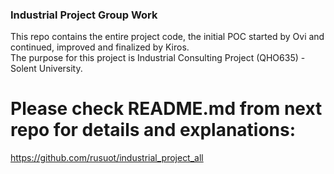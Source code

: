 ### Industrial Project Group Work 
This repo contains the entire project code, the initial POC started by Ovi and continued, improved and finalized by Kiros.\
The purpose for this project is Industrial Consulting Project (QHO635) - Solent University.

# Please check README.md from next repo for details and explanations:
https://github.com/rusuot/industrial_project_all









